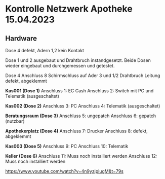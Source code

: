 # Kontrolle Netzwerk Apotheke 15.04.2023

## Hardware
Dose 4 defekt, Adern 1,2 kein Kontakt

Dose 1 und 2 ausgebaut und Drahtbruch instandgesetzt.
Beide Dosen wieder eingebaut und durchgemessen und getestet.

Dose 4 Anschluss 8 Schirmschluss auf Ader 3 und 1/2 Drahtbruch
Leitung defekt, abgeklemmt


**Kas001 (Dose 1)**
Anschluss 1: EC Cash
Anschluss 2: Switch mit PC und Telematik (ausgeschaltet)

**Kas002 (Dose 2)**
Anschluss 3: PC
Anschluss 4: Telematik (ausgeschaltet)

**Beratungsraum (Dose 3)**
Anschluss 5: ungepatch 
Anschluss 6: gepatch (nutzbar)

**Apothekerplatz (Dose 4)**
Anschluss 7:  Drucker
Anschluss 8:  defekt, abgeklemmt

**Kas003 (Dose 5)**
Anschluss 9: PC
Anschluss 10: Telematik

**Keller (Dose 6)**
Anschluss 11: Muss noch installiert werden
Anschluss 12: Muss noch installiert werden

https://www.youtube.com/watch?v=4n9yzjpiugM&t=79s
